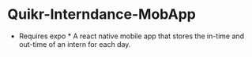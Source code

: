 # Quikr-Interndance-MobApp

* Requires expo *
A react native mobile app that stores the in-time and out-time of an intern for each day.


